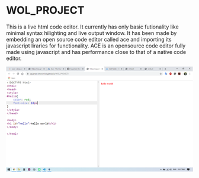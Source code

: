 # WOL_PROJECT
This is a live html code editor. It currently has only basic futionality like minimal syntax hilighting and live output window.
It has been made by embedding an open source code editor called ace and importing its javascript liraries for functionality.
ACE is an opensource code editor fully made using javascript and has performance close to that of a native code editor.


![Image](https://github.com/Sayantan-Bhowmick/WOL_PROJECT/blob/master/Screenshot%20(148).png)
